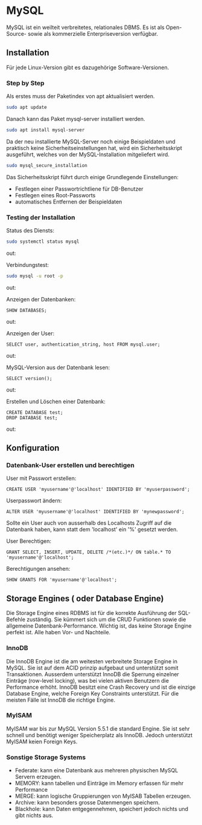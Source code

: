 # MySQL

MySQL ist ein weilteit verbreitetes, relationales DBMS. Es ist als Open-Source- sowie als kommerzielle Enterpriseversion verfügbar.

## Installation

Für jede Linux-Version gibt es dazugehörige Software-Versionen.

### Step by Step

Als erstes muss der Paketindex von apt aktualisiert werden.
```bash
sudo apt update
```
Danach kann das Paket mysql-server installiert werden.
```bash
sudo apt install mysql-server
```
Da der neu installierte MySQL-Server noch einige Beispieldaten und praktisch keine Sicherheitseinstellungen hat, wird ein Sicherheitsskript ausgeführt, welches von der MySQL-Installation mitgeliefert wird.
```bash
sudo mysql_secure_installation
```
Das Sicherheitsskript führt durch einige Grundlegende Einstellungen:
- Festlegen einer Passwortrichtliene für DB-Benutzer
- Festlegen eines Root-Passworts
- automatisches Entfernen der Beispieldaten

### Testing der Installation

Status des Diensts:
```bash
sudo systemctl status mysql
```
out:

Verbindungstest:
```bash
sudo mysql -u root -p
```
out:

Anzeigen der Datenbanken:
```mysql
SHOW DATABASES;
```
out:

Anzeigen der User:
```mysql
SELECT user, authentication_string, host FROM mysql.user;
```
out:

MySQL-Version aus der Datenbank lesen:
```mysql
SELECT version();
```
out:

Erstellen und Löschen einer Datenbank:
```mysql
CREATE DATABASE test;
DROP DATABASE test;
```
out:


## Konfiguration

### Datenbank-User erstellen und berechtigen

User mit Passwort erstellen:
```mysql
CREATE USER 'myusername'@'localhost' IDENTIFIED BY 'myuserpassword';
```

Userpasswort ändern:
```mysql
ALTER USER 'myusername'@'localhost' IDENTIFIED BY 'mynewpassword';
```

Sollte ein User auch von ausserhalb des Localhosts Zugriff auf die Datenbank haben, kann statt dem 'localhost' ein '%' gesetzt werden.

User Berechtigen:
```mysql
GRANT SELECT, INSERT, UPDATE, DELETE /*(etc.)*/ ON table.* TO 'myusername'@'localhost';
```

Berechtigungen ansehen:
```mysql
SHOW GRANTS FOR 'myusername'@'localhost';
```

## Storage Engines ( oder Database Engine)

Die Storage Engine eines RDBMS ist für die korrekte Ausführung der SQL-Befehle zuständig.
Sie kümmert sich um die CRUD Funktionen sowie die allgemeine Datenbank-Performance.
Wichtig ist, das keine Storage Engine perfekt ist. Alle haben Vor- und Nachteile.

### InnoDB

Die InnoDB Engine ist die am weitesten verbreitete Storage Engine in MySQL. Sie ist auf dem ACID prinzip aufgebaut und unterstützt somit Transaktionen. Ausserdem unterstützt InnoDB die Sperrung einzelner Einträge (row-level locking), was bei vielen aktiven Benutzern die Performance erhöht. InnoDB besitzt eine Crash Recovery und ist die einzige Database Engine, welche Foreign Key Constraints unterstützt.
Für die meisten Fälle ist InnoDB die richtige Engine.

### MyISAM

MyISAM war bis zur MySQL Version 5.5.1 die standard Engine. Sie ist sehr schnell und benötigt weniger Speicherplatz als InnoDB. Jedoch unterstützt MyISAM keien Foreign Keys.

### Sonstige Storage Systems

* Federate: kann eine Datenbank aus mehreren physischen MySQL Servern erzeugen.
* MEMORY: kann tabellen und Einträge im Memory erfassen für mehr Performance
* MERGE: kann logische Gruppierungen von MyISAB Tabellen erzeugen.
* Archive: kann besonders grosse Datenmengen speichern.
* Blackhole: kann Daten entgegennehmen, speichert jedoch nichts und gibt nichts aus.
